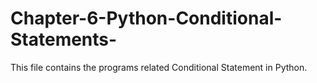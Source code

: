 # Chapter-6-Python-Conditional-Statements-
This file contains the programs related Conditional Statement in Python.
